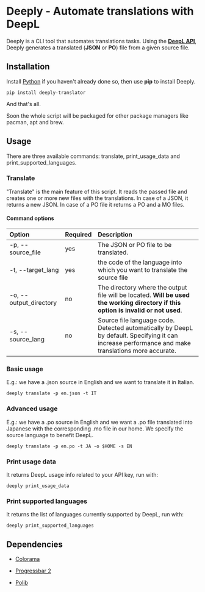 # Deeply - Automate translations with DeepL

Deeply is a CLI tool that automates translations tasks.
Using the [**DeepL API**](https://www.deepl.com/it/docs-api/), Deeply generates a translated (**JSON** or **PO**) file from a given source file.

## Installation

Install [Python](https://www.python.org/) if you haven't already done so, then use **pip** to install Deeply.

```shell
pip install deeply-translator
```

And that's all.

Soon the whole script will be packaged for other package managers like pacman, apt and brew.

## Usage

There are three available commands: translate, print_usage_data and print_supported_languages. 

### Translate

"Translate" is the main feature of this script. It reads the passed file and creates one or more new files with the translations. In case of a JSON, it returns a new JSON. In case of a PO file it returns a PO and a MO files. 

#### Command options

| Option                 | Required | Description                                                                                                                                        |
|:---------------------- |:-------- |:-------------------------------------------------------------------------------------------------------------------------------------------------- |
| -p, --source_file      | yes      | The JSON or PO file to be translated.                                                                                                              |
| -t, --target_lang      | yes      | the code of the language into which you want to translate the source file                                                                          |
| -o, --output_directory | no       | The directory where the output file will be located. **Will be used the working directory if this option is invalid or not used**.                 |
| -s, --source_lang      | no       | Source file language code. Detected automatically by DeepL by default. Specifying it can increase performance and make translations more accurate. |

### Basic usage

E.g.: we have a .json source in English and we want to translate it in Italian.

```shell
deeply translate -p en.json -t IT
```

### Advanced usage

E.g.: we have a .po source in English and we want a .po file translated into Japanese with the corresponding .mo file in our home. We specify the source language to benefit DeepL.

```shell
deeply translate -p en.po -t JA -o $HOME -s EN
```

### Print usage data

It returns DeepL usage info related to your API key, run with: 

```shell
deeply print_usage_data
```

### Print supported languages

It returns the list of languages currently supported by DeepL, run with:

```shell
deeply print_supported_languages
```

## Dependencies

- [Colorama](https://github.com/tartley/colorama)

- [Progressbar 2](https://github.com/WoLpH/python-progressbar)

- [Polib](https://github.com/izimobil/polib/)
